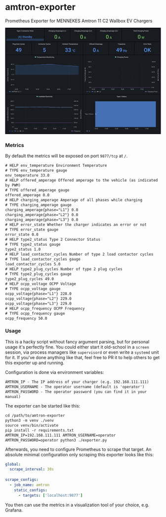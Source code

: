 # amtron-exporter
Prometheus Exporter for MENNEKES Amtron 11 C2 Wallbox EV Chargers

![Example Grafana Dashboard](/screenshot.png?raw=true "Example Grafana Dashboard")

### Metrics
By default the metrics will be exposed on port `9877/tcp` at `/`.

```
# HELP env_temperature Environment Temperature
# TYPE env_temperature gauge
env_temperature 33.0
# HELP offered_amperage Offered amperage to the vehicle (as indicated by PWM)
# TYPE offered_amperage gauge
offered_amperage 0.0
# HELP charging_amperage Amperage of all phases while charging
# TYPE charging_amperage gauge
charging_amperage{phase="L1"} 0.0
charging_amperage{phase="L2"} 0.0
charging_amperage{phase="L3"} 0.0
# HELP error_state Whether the charger indicates an error or not
# TYPE error_state gauge
error_state 0.0
# HELP type2_status Type 2 Connector Status
# TYPE type2_status gauge
type2_status 1.0
# HELP load_contactor_cycles Number of type 2 load contactor cycles
# TYPE load_contactor_cycles gauge
load_contactor_cycles 5.0
# HELP type2_plug_cycles Number of type 2 plug cycles
# TYPE type2_plug_cycles gauge
type2_plug_cycles 49.0
# HELP ocpp_voltage OCPP Voltage
# TYPE ocpp_voltage gauge
ocpp_voltage{phase="L1"} 228.0
ocpp_voltage{phase="L2"} 229.0
ocpp_voltage{phase="L3"} 229.0
# HELP ocpp_frequency OCPP Frequency
# TYPE ocpp_frequency gauge
ocpp_frequency 50.0
```

### Usage
This is a hacky script without fancy argument parsing, but for personal
usage it's perfectly fine. You could either start it old-school in a `screen` session,
via process managers like `supervisord` or even write a `systemd` unit for it. 
If you've done anything like that, feel free to PR it to help others to get this exporter up and running.

Configuration is done via environment variables:
```
AMTRON_IP - The IP address of your charger (e.g. 192.168.111.111)
AMTRON_USERNAME - The operator username (default is 'operator')
AMTRON_PASSWORD - The operator password (you can find it in your manual)
```

The exporter can be started like this:
```
cd /path/to/amtron-exporter
python3 -m venv ./venv
source venv/bin/activate
pip install -r requirements.txt
AMTRON_IP=192.168.111.111 AMTRON_USERNAME=operator AMTRON_PASSWORD=operator python3 ./exporter.py
```

Afterwards, you need to configure Prometheus to scrape that target.
An absolute minimal configuration only scraping this exporter looks like this:

```yaml
global:
  scrape_interval: 30s

scrape_configs:
  - job_name: amtron
    static_configs:
      - targets: ['localhost:9877']
```

You then can use the metrics in a visualization tool of your choice, e.g. Grafana.